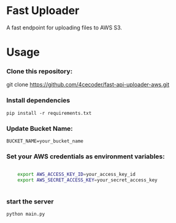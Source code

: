 # Fast Uploader

A fast endpoint for uploading files to AWS S3.

# Usage

 ### Clone this repository:
   git clone https://github.com/4cecoder/fast-api-uploader-aws.git
    
 ### Install dependencies
    pip install -r requirements.txt
    
 ### Update Bucket Name:
 
    BUCKET_NAME=your_bucket_name
    
### Set your AWS credentials as environment variables:

```bash

    export AWS_ACCESS_KEY_ID=your_access_key_id
    export AWS_SECRET_ACCESS_KEY=your_secret_access_key
    
 ```
    
 ### start the server
    
    python main.py
